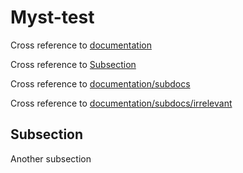 # Myst-test

Cross reference to [documentation](./documentation/README.md)

Cross reference to [Subsection](#subsection)

Cross reference to [documentation/subdocs](./documentation/subdocs/README.md)

Cross reference to [documentation/subdocs/irrelevant](./documentation/subdocs/irrelevant.md)

## Subsection

Another subsection
